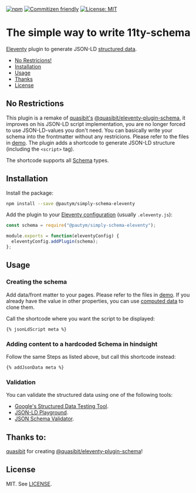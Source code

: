 [![npm](https://img.shields.io/npm/v/@pautym/simply-eleventy-schema)](https://www.npmjs.com/package/@pautym/simply-schema-eleventy)
[![Commitizen friendly](https://img.shields.io/badge/commitizen-friendly-brightgreen.svg)](http://commitizen.github.io/cz-cli/)
[![License: MIT](https://img.shields.io/badge/License-MIT-yellow.svg)](https://opensource.org/licenses/MIT)

# The simple way to write 11ty-schema

[Eleventy](https://www.11ty.dev/) plugin to generate JSON-LD [structured data](https://schema.org/).

- [No Restricions!](#no-restricions)
- [Installation](#installation)
- [Usage](#usage)
- [Thanks](#thanks-to)
- [License](#license)

## No Restrictions

This plugin is a remake of [quasibit's](https://github.com/quasibit) [@quasibit/eleventy-plugin-schema](https://github.com/quasibit/eleventy-plugin-schema), it improves on his JSON-LD script implementation, you are no longer forced to use JSON-LD-values you don't need. 
You can basically write your schema into the frontmatter without any restricions. Please refer to the files in [demo](./demo).
The plugin adds a shortcode to generate JSON-LD structure (including the `<script>` tag).

The shortcode supports all [Schema](https://schema.org/) types.

## Installation

Install the package:

```sh
npm install --save @pautym/simply-schema-eleventy
```

Add the plugin to your [Eleventy configuration](https://www.11ty.dev/docs/config/)
(usually `.eleventy.js`):

```js
const schema = require("@pautym/simply-schema-eleventy");

module.exports = function(eleventyConfig) {
  eleventyConfig.addPlugin(schema);
};
```

## Usage

### Creating the schema
Add data/front matter to your pages. Please refer to the files in [demo](./demo).
If you already have the value in other properties, you can use
[computed data](https://www.11ty.dev/docs/data-computed/) to clone them.

Call the shortcode where you want the script to be displayed:

```njk 
{% jsonLdScript meta %}
```

### Adding content to a hardcoded Schema in hindsight
Follow the same Steps as listed above, but call this shortcode instead:

```njk
{% addJsonData meta %}
```

### Validation

You can validate the structured data using one of the following tools:

- [Google's Structured Data Testing Tool](https://search.google.com/structured-data/testing-tool/u/0/).
- [JSON-LD Playground](https://json-ld.org/playground/).
- [JSON Schema Validator](https://www.jsonschemavalidator.net/).

## Thanks to:
[quasibit](https://github.com/quasibit) for creating [@quasibit/eleventy-plugin-schema](https://github.com/quasibit/eleventy-plugin-schema)!

## License

MIT. See [LICENSE](./LICENSE).